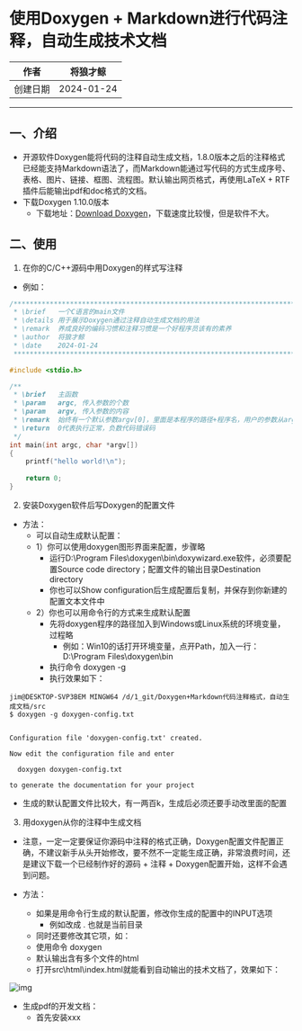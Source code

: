 使用Doxygen + Markdown进行代码注释，自动生成技术文档
===

|作者|将狼才鲸|
|---|---|
|创建日期|2024-01-24|

---

## 一、介绍

* 开源软件Doxygen能将代码的注释自动生成文档，1.8.0版本之后的注释格式已经能支持Markdown语法了，而Markdown能通过写代码的方式生成序号、表格、图片、链接、框图、流程图。默认输出网页格式，再使用LaTeX + RTF插件后能输出pdf和doc格式的文档。
* 下载Doxygen 1.10.0版本
  * 下载地址：[Download Doxygen](https://www.doxygen.nl/files/doxygen-1.10.0-setup.exe)，下载速度比较慢，但是软件不大。

## 二、使用

1. 在你的C/C++源码中用Doxygen的样式写注释

* 例如：

```c
/******************************************************************************
 * \brief	一个C语言的main文件
 * \details	用于展示Doxygen通过注释自动生成文档的用法
 * \remark	养成良好的编码习惯和注释习惯是一个好程序员该有的素养
 * \author	将狼才鲸
 * \date	2024-01-24
 ******************************************************************************/

#include <stdio.h>

/**
 * \brief	主函数
 * \param	argc, 传入参数的个数
 * \param	argv, 传入参数的内容
 * \remark	始终有一个默认参数argv[0]，里面是本程序的路径+程序名，用户的参数从argv[1]开始
 * \return	0代表执行正常，负数代码错误码
 */
int main(int argc, char *argv[])
{
	printf("hello world!\n");
	
	return 0;
}
```

2. 安装Doxygen软件后写Doxygen的配置文件

* 方法：
  * 可以自动生成默认配置：
  * 1）你可以使用doxygen图形界面来配置，步骤略
    * 运行D:\Program Files\doxygen\bin\doxywizard.exe软件，必须要配置Source code directory；配置文件的输出目录Destination directory
    * 你也可以Show configuration后生成配置后复制，并保存到你新建的配置文本文件中
  * 2）你也可以用命令行的方式来生成默认配置
    * 先将doxygen程序的路径加入到Windows或Linux系统的环境变量，过程略
      * 例如：Win10的话打开环境变量，点开Path，加入一行：D:\Program Files\doxygen\bin
    * 执行命令 doxygen -g <config-file-name>
    * 执行效果如下：

```shell
jim@DESKTOP-SVP3BEM MINGW64 /d/1_git/Doxygen+Markdown代码注释格式，自动生成文档/src
$ doxygen -g doxygen-config.txt


Configuration file 'doxygen-config.txt' created.

Now edit the configuration file and enter

  doxygen doxygen-config.txt

to generate the documentation for your project
```

* 生成的默认配置文件比较大，有一两百k，生成后必须还要手动改里面的配置

3. 用doxygen从你的注释中生成文档

* 注意，一定一定要保证你源码中注释的格式正确，Doxygen配置文件配置正确，不建议新手从头开始修改，要不然不一定能生成正确，非常浪费时间，还是建议下载一个已经制作好的源码 + 注释 + Doxygen配置开始，这样不会遇到问题。

* 方法：
  * 如果是用命令行生成的默认配置，修改你生成的配置中的INPUT选项
    * 例如改成 . 也就是当前目录
  * 同时还要修改其它项，如：
  * 使用命令 doxygen <config-file-name>
  * 默认输出含有多个文件的html
  * 打开src\html\index.html就能看到自动输出的技术文档了，效果如下：

![img]()

* 生成pdf的开发文档：
  * 首先安装xxx

